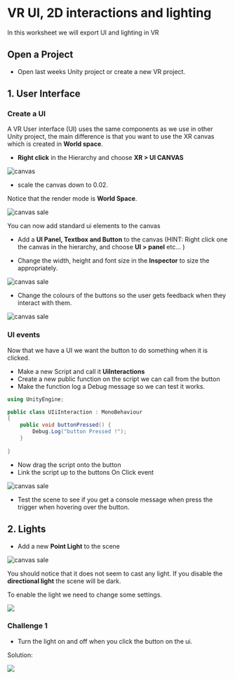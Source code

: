 # VR UI, 2D interactions and lighting

In this worksheet we will export UI and lighting in VR

## Open a Project

- Open last weeks Unity project or create a new VR project.

## 1. User Interface

### Create a UI

A VR User interface (UI) uses the same components as we use in other Unity project, the main difference is that you want to use the XR canvas which is created in **World space**. 

- **Right click** in the Hierarchy and choose **XR > UI CANVAS**

![canvas](https://uwetom.github.io/media-production-worksheets/wk18-more-vr/images/ui_canvas.jpg)

- scale the canvas down to 0.02.

Notice that the render mode is **World Space**.

![canvas sale](https://uwetom.github.io/media-production-worksheets/wk18-more-vr/images/canvas_scale.jpg)

You can now add standard ui elements to the canvas

- Add a **UI Panel, Textbox and Button** to the canvas (HINT: Right click one the canvas in the hierarchy, and choose **UI > panel** etc...  )

- Change the width, height and font size in the **Inspector** to size the appropriately.

![canvas sale](https://uwetom.github.io/media-production-worksheets/wk18-more-vr/images/ui_panel.jpg)

- Change the colours of the buttons so the user gets feedback when they interact with them.

![canvas sale](https://uwetom.github.io/media-production-worksheets/wk18-more-vr/images/button_colors.jpg)

### UI events

Now that we have a UI we want the button to do something when it is clicked.

- Make a new Script and call it **UiInteractions**
- Create a new public function on the script we can call from the button
- Make the function log a Debug message so we can test it works.

```c#
using UnityEngine;

public class UIiInteraction : MonoBehaviour
{
    public void buttonPressed() {
        Debug.Log("button Pressed !");    
    }
    
}
```

- Now drag the script onto the button
- Link the script up to the buttons On Click event

![canvas sale](https://uwetom.github.io/media-production-worksheets/wk18-more-vr/images/button_script.jpg)

- Test the scene to see if you get a console message when press the trigger when hovering over the button.

## 2. Lights

- Add a new **Point Light** to the scene

![canvas sale](https://uwetom.github.io/media-production-worksheets/wk18-more-vr/images/point_light.jpg)

 You should notice that it does not seem to cast any light. If you disable the **directional light** the scene will be dark.
 
 To enable the light we need to change some settings.
 
 [<img src="https://uwetom.github.io/media-production-worksheets/wk18-more-vr/images/additional_lights_video.jpg">](https://uwe.cloud.panopto.eu/Panopto/Pages/Viewer.aspx?id=7baeea87-0e5a-4c29-8307-b31400fbc72d)
 
 ### Challenge 1
 
 - Turn the light on and off when you click the button on the ui.
 
Solution:

 [<img src="https://uwetom.github.io/media-production-worksheets/wk18-more-vr/images/turn_light_on_video.jpg">](https://uwe.cloud.panopto.eu/Panopto/Pages/Viewer.aspx?id=04711d78-bd53-45e4-9c69-b314010c9669)
 










